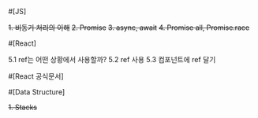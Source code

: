 #[JS]

<s>1. 비동기 처리의 이해</s>
<s>2. Promise</s>
<s>3. async, await</s>
<s>4. Promise all, Promise.race</s>

#[React]

5.1 ref는 어떤 상황에서 사용할까?
5.2 ref 사용
5.3 컴포넌트에 ref 달기

#[React 공식문서]

#[Data Structure]

<s>1. Stacks</s>
